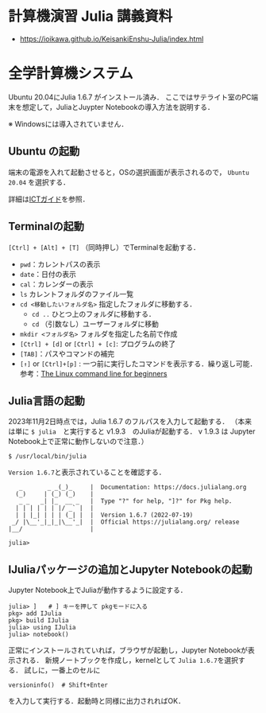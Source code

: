 # 計算機演習 Julia 講義資料

- https://ioikawa.github.io/KeisankiEnshu-Julia/index.html

# 全学計算機システム
Ubuntu 20.04にJulia 1.6.7 がインストール済み．
ここではサテライト室のPC端末を想定して，JuliaとJuypter Notebookの導入方法を説明する．

※ Windowsには導入されていません．

## Ubuntu の起動

端末の電源を入れて起動させると，OSの選択画面が表示されるので，
`Ubuntu 20.04` を選択する．

詳細は[ICTガイド](https://www.cc.tsukuba.ac.jp/ICT/ICT_Guide_J.pdf)を参照．

## Terminalの起動
`[Ctrl] + [Alt] + [T]` （同時押し）でTerminalを起動する．

- `pwd`：カレントパスの表示
- `date`：日付の表示
- `cal`：カレンダーの表示
- `ls`  カレントフォルダのファイル一覧
- `cd <移動したいフォルダ名>` 指定したフォルダに移動する．
  - `cd ..` ひとつ上のフォルダに移動する．
  - `cd` （引数なし）ユーザーフォルダに移動 
- `mkdir <フォルダ名>` フォルダを指定した名前で作成
- `[Ctrl] + [d]` or `[Ctrl] + [c]`: プログラムの終了
- `[TAB]`：パスやコマンドの補完
- `[↑]` or `[Ctrl]+[p]` : 一つ前に実行したコマンドを表示する．繰り返し可能．
参考：[The Linux command line for beginners](https://ubuntu.com/tutorials/command-line-for-beginners#1-overview) 
 
## Julia言語の起動

2023年11月2日時点では，Julia 1.6.7 のフルパスを入力して起動する．
（本来は単に `$ julia`　と実行すると v1.9.3　のJuliaが起動する．
v 1.9.3 は Jupyter Notebook上で正常に動作しないので注意．）

```
$ /usr/local/bin/julia
```

`Version 1.6.7`と表示されていることを確認する．

```
   _       _ _(_)_     |  Documentation: https://docs.julialang.org
  (_)     | (_) (_)    |
   _ _   _| |_  __ _   |  Type "?" for help, "]?" for Pkg help.
  | | | | | | |/ _` |  |
  | | |_| | | | (_| |  |  Version 1.6.7 (2022-07-19)
 _/ |\__'_|_|_|\__'_|  |  Official https://julialang.org/ release
|__/                   |

julia> 
```


## IJuliaパッケージの追加とJupyter Notebookの起動
Jupyter Notebook上でJuliaが動作するように設定する．
```
julia> ]　　# ] キーを押して pkgモードに入る 
pkg> add IJulia    
pkg> build IJulia   
julia> using IJulia
julia> notebook()
```
正常にインストールされていれば，ブラウザが起動し，Jupyter Notebookが表示される．
新規ノートブックを作成し，kernelとして `Julia 1.6.7`を選択する．
試しに，一番上のセルに
```
versioninfo()  # Shift+Enter
```
を入力して実行する．起動時と同様に出力されればOK．
